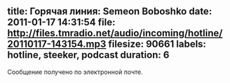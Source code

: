 title: Горячая линия: Semeon Boboshko
date: 2011-01-17 14:31:54
file: http://files.tmradio.net/audio/incoming/hotline/20110117-143154.mp3
filesize: 90661
labels: hotline, steeker, podcast
duration: 6
---
Сообщение получено по электронной почте.
